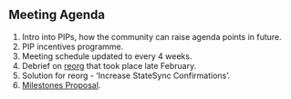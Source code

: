 ## Meeting Agenda 

1. Intro into PIPs, how the community can raise agenda points in future.
2. PIP incentives programme.
3. Meeting schedule updated to every 4 weeks.
4. Debrief on [reorg](https://polygonscan.com/block/39599624/f?hash=0x0b7e6c5e9fbae3e2dbd114e4836b52ffb1211820bf62bbbd3ddf859dd07c0fe1) that took place late February.
5. Solution for reorg - ‘Increase StateSync Confirmations’.
6. [Milestones Proposal](https://forum.polygon.technology/t/proposal-improved-ux-with-milestones-for-polygon-pos/11534).
